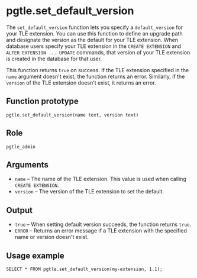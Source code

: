 # pgtle\.set\_default\_version<a name="pgtle.set_default_version"></a>

The `set_default_version` function lets you specify a `default_version` for your TLE extension\. You can use this function to define an upgrade path and designate the version as the default for your TLE extension\. When database users specify your TLE extension in the `CREATE EXTENSION` and `ALTER EXTENSION ... UPDATE` commands, that version of your TLE extension is created in the database for that user\.

This function returns `true` on success\. If the TLE extension specified in the `name` argument doesn't exist, the function returns an error\. Similarly, if the `version` of the TLE extension doesn't exist, it returns an error\.

## Function prototype<a name="pgtle.set_default_version-prototype"></a>

```
pgtle.set_default_version(name text, version text)
```

## Role<a name="pgtle.set_default_version-role"></a>

`pgtle_admin`

## Arguments<a name="pgtle.set_default_version-arguments"></a>
+ `name` – The name of the TLE extension\. This value is used when calling `CREATE EXTENSION`\.
+ `version` – The version of the TLE extension to set the default\.

## Output<a name="pgtle.set_default_version-output"></a>
+ `true` – When setting default version succeeds, the function returns `true`\.
+ `ERROR` – Returns an error message if a TLE extension with the specified name or version doesn't exist\. 

## Usage example<a name="pgtle.set_default_version-example"></a>

```
SELECT * FROM pgtle.set_default_version(my-extension, 1.1);
```